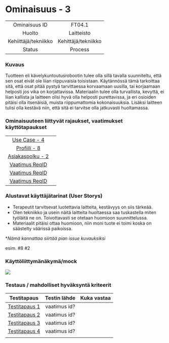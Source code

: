 # Ominaisuus - 3


| | |
|:-:|:-:|
| Ominaisuus ID | FT04.1 |
| Huolto | Laitteisto |
| Kehiittäjä/tekniikko | Kehittäjä/tekniikko |
| Status | Process |

### Kuvaus

Tuotteen eli kävelykuntoutusrobootin tulee olla sillä tavalla suunniteltu, että sen osat eivät ole liian riippuvaisia toisistaan.
Käytännössä tämä tarkoittaa sitä, että osat pitää pystyä tarvittaessa korvaamaan uusilla, tai korjaamaan helposti jos vika on korjattavissa.
Materiaalin tulee olla turvallista, kevyttä, ei liian kallista ja laitteen olisi hyvä olla helposti purettavissa,
ja eri osioiden pitäisi olla itsenäisiä, muista riippumattomia kokonaisuuksia. Lisäksi laitteen tulisi olla kestävä niin, että sitä ei tarvitse olla jatkuvasti huoltamassa.


### Ominaisuuteen liittyvät rajaukset, vaatimukset käyttötapaukset

| | |
|:-:|:-:|
| [Use Case - 4](hhttps://gitlab.labranet.jamk.fi/m3268---vuosi-2019/ttos0100---2019-toteutus/blob/master/dokumentit/02-vaatimusmaarittely/Usecases/Usecase%20-%204.md) | |
| [Profiili - 8](https://gitlab.labranet.jamk.fi/m3268---vuosi-2019/ttos0100---2019-toteutus/blob/master/dokumentit/02-vaatimusmaarittely/Profiilit%20ja%20sidosryhm%C3%A4t/Profiili-8.md) | |
| [Asiakaspolku - 2](https://gitlab.labranet.jamk.fi/m3268---vuosi-2019/ttos0100---2019-toteutus/blob/master/dokumentit/02-vaatimusmaarittely/kuvat/Asiakaspolku%20-%202.md) |  | 
| [Vaatimus ReqID]() |  | 
| [Vaatimus ReqID]() |  | 
| [Vaatimus ReqID]() |  | 

### Alustavat käyttäjätarinat (User Storys)

* Terapeutit tarvitsevat luotettavia laitteita, kestävyys on siis tärkeää.
* Olen tekniikko ja usein näitä laitteita huoltaessa saa tuskastella miten työläitä ne on. Toivottavasti se otetaan huomioon suunnittelussa.
* Materiaalit pitäisi ottaa huomioon, niin moni tuote ei toimi koska on säästelty väärissä paikoissa.

**Nämä kannattaa siirtää pian issue kuvauksiksi*

esim. #8 #2


### Käyttöliittymänäkymä/mock 
![](https://student.labranet.jamk.fi/~M3268/Ohjelmistosuunnittelu/Projektity%C3%B6/MockUpOS.PNG)


### Testaus / mahdolliset hyväksyntä kriteerit 

| Testitapaus  | Testin lähde  | Kuka vastaa  |
|:-: | :-:|:-:|
| [Testitapaus 1]()  | vaatimus id?   |   |
| [Testitapaus 2]()  | vaatimus id?   |   |
| [Testitapaus 3]()  | vaatimus id?   |   |
| [Testitapaus 4]()  | vaatimus id?   |   |
| | |